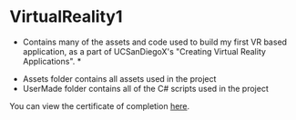 # VirtualReality1

* Contains many of the assets and code used to build my first VR based application, as a part of UCSanDiegoX's "Creating Virtual Reality Applications". *


- Assets folder contains all assets used in the project
- UserMade folder contains all of the C# scripts used in the project

You can view the certificate of completion [here](https://courses.edx.org/certificates/635c10afabdf4cc895f7ceafa3f7f4c0).
